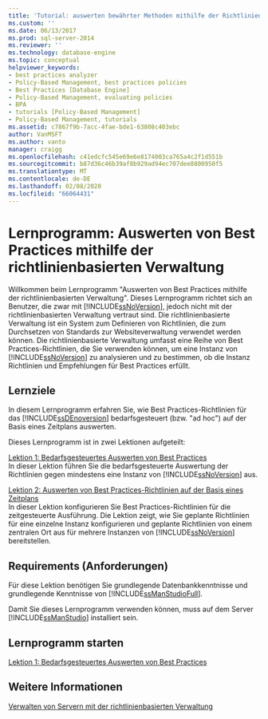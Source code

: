 ```yaml
---
title: 'Tutorial: auswerten bewährter Methoden mithilfe der Richtlinien basierten Verwaltung | Microsoft-Dokumentation'
ms.custom: ''
ms.date: 06/13/2017
ms.prod: sql-server-2014
ms.reviewer: ''
ms.technology: database-engine
ms.topic: conceptual
helpviewer_keywords:
- best practices analyzer
- Policy-Based Management, best practices policies
- Best Practices [Database Engine]
- Policy-Based Management, evaluating policies
- BPA
- tutorials [Policy-Based Management]
- Policy-Based Management, tutorials
ms.assetid: c7867f9b-7acc-4fae-bde1-63808c403ebc
author: VanMSFT
ms.author: vanto
manager: craigg
ms.openlocfilehash: c41edcfc545e69e6e8174003ca765a4c2f1d551b
ms.sourcegitcommit: b87d36c46b39af8b929ad94ec707dee8800950f5
ms.translationtype: MT
ms.contentlocale: de-DE
ms.lasthandoff: 02/08/2020
ms.locfileid: "66064431"
---
```

# <a name="tutorial-evaluating-best-practices-by-using-policy-based-management"></a>Lernprogramm: Auswerten von Best Practices mithilfe der richtlinienbasierten Verwaltung
  Willkommen beim Lernprogramm "Auswerten von Best Practices mithilfe der richtlinienbasierten Verwaltung". Dieses Lernprogramm richtet sich an Benutzer, die zwar mit [!INCLUDE[ssNoVersion](../includes/ssnoversion-md.md)], jedoch nicht mit der richtlinienbasierten Verwaltung vertraut sind. Die richtlinienbasierte Verwaltung ist ein System zum Definieren von Richtlinien, die zum Durchsetzen von Standards zur Websiteverwaltung verwendet werden können. Die richtlinienbasierte Verwaltung umfasst eine Reihe von Best Practices-Richtlinien, die Sie verwenden können, um eine Instanz von [!INCLUDE[ssNoVersion](../includes/ssnoversion-md.md)] zu analysieren und zu bestimmen, ob die Instanz Richtlinien und Empfehlungen für Best Practices erfüllt.  
  
## <a name="what-you-will-learn"></a>Lernziele  
 In diesem Lernprogramm erfahren Sie, wie Best Practices-Richtlinien für das [!INCLUDE[ssDEnoversion](../includes/ssdenoversion-md.md)] bedarfsgesteuert (bzw. "ad hoc") auf der Basis eines Zeitplans auswerten.  
  
 Dieses Lernprogramm ist in zwei Lektionen aufgeteilt:  
  
 [Lektion 1: Bedarfsgesteuertes Auswerten von Best Practices](../../2014/tutorials/lesson-1-evaluate-best-practices-on-an-on-demand-basis.md)  
 In dieser Lektion führen Sie die bedarfsgesteuerte Auswertung der Richtlinien gegen mindestens eine Instanz von [!INCLUDE[ssNoVersion](../includes/ssnoversion-md.md)] aus.  
  
 [Lektion 2: Auswerten von Best Practices-Richtlinien auf der Basis eines Zeitplans](../../2014/tutorials/lesson-2-evaluate-best-practices-policies-on-a-scheduled-basis.md)  
 In dieser Lektion konfigurieren Sie Best Practices-Richtlinien für die zeitgesteuerte Ausführung. Die Lektion zeigt, wie Sie geplante Richtlinien für eine einzelne Instanz konfigurieren und geplante Richtlinien von einem zentralen Ort aus für mehrere Instanzen von [!INCLUDE[ssNoVersion](../includes/ssnoversion-md.md)] bereitstellen.  
  
## <a name="requirements"></a>Requirements (Anforderungen)  
 Für diese Lektion benötigen Sie grundlegende Datenbankkenntnisse und grundlegende Kenntnisse von [!INCLUDE[ssManStudioFull](../includes/ssmanstudiofull-md.md)].  
  
 Damit Sie dieses Lernprogramm verwenden können, muss auf dem Server [!INCLUDE[ssManStudio](../includes/ssmanstudio-md.md)] installiert sein.  
  
## <a name="start-the-tutorial"></a>Lernprogramm starten  
 [Lektion 1: Bedarfsgesteuertes Auswerten von Best Practices](../../2014/tutorials/lesson-1-evaluate-best-practices-on-an-on-demand-basis.md)  
  
## <a name="see-also"></a>Weitere Informationen  
 [Verwalten von Servern mit der richtlinienbasierten Verwaltung](../relational-databases/policy-based-management/administer-servers-by-using-policy-based-management.md)  
  
  
